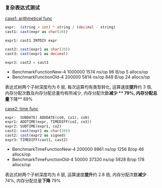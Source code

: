  ### 复杂表达式测试

[case1: arithmetical func](./performance_test.go)

```sql
expr:  (string + int) * string / (decimal - string)
cast1: cast(expr as char(20))

expr1: cast1 INTDIV expr

cast2: cast(expr1 as char(20))
cast3: cast(expr1 as decimal)

expr2: cast2 = cast3
```

- BenchmarkFunctionNew-4           1000000              1574 ns/op              96 B/op          5 allocs/op
- BenchmarkFunctionOld-4            200000              5814 ns/op             848 B/op         24 allocs/op

表达式树两个子树深度均为 6 层, 每次运算均有类型转化, 运算速度**提升**约 3 倍, 内存分配次数及内存分配总量均有所减少, 内存分配次数**减少 ** 79%, 内存分配总量**下降** 89%

[case2: time func](./performance2_test.go)

``` sql
expr:  SUBDATE( ADDDATE(co0, co1), co0)
expr1: ADDTIME(expr, TIMEDIFF(co2, co3))
expr2: SUBTIME(expr1, co2)
cast1: cast(expr1 as char(20))
cast2: cast(expr2 as signed)
expr3: TIMEDIFF(cast1, cast2)
```

- BenchmarkTimeFunctionNew-4        200000              9861 ns/op            1256 B/op         46 allocs/op
- BenchmarkTimeFunctionOld-4         50000             37320 ns/op            5828 B/op        178 allocs/op

表达式树两个子树深度均为 6 层, 运算速度**提升**约 2.8 倍, 内存分配次数**减少** 74%, 内存分配总量**下降** 79%

